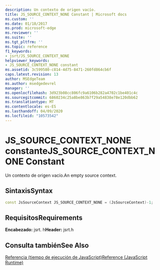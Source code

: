```yaml
---
description: Un contexto de origen vacío.
title: JS_SOURCE_CONTEXT_NONE Constant | Microsoft docs
ms.custom: ''
ms.date: 01/18/2017
ms.prod: microsoft-edge
ms.reviewer: ''
ms.suite: ''
ms.tgt_pltfrm: ''
ms.topic: reference
f1_keywords:
- jsrt/JS_SOURCE_CONTEXT_NONE
helpviewer_keywords:
- JS_SOURCE_CONTEXT_NONE constant
ms.assetid: 3c599580-c814-4d75-8471-260fd864cb6f
caps.latest.revision: 13
author: MSEdgeTeam
ms.author: msedgedevrel
manager: ''
ms.openlocfilehash: 3d923b08cc806fc9a6106b282a4702c1be401c4c
ms.sourcegitcommit: 6860234c25a8be863b7f29a54838e78e120dbb62
ms.translationtype: MT
ms.contentlocale: es-ES
ms.lasthandoff: 04/09/2020
ms.locfileid: "10573542"
---
```

# <span data-ttu-id="26c06-103">JS_SOURCE_CONTEXT_NONE constante</span><span class="sxs-lookup"><span data-stu-id="26c06-103">JS_SOURCE_CONTEXT_NONE Constant</span></span>
<span data-ttu-id="26c06-104">Un contexto de origen vacío.</span><span class="sxs-lookup"><span data-stu-id="26c06-104">An empty source context.</span></span>  
  
## <span data-ttu-id="26c06-105">Sintaxis</span><span class="sxs-lookup"><span data-stu-id="26c06-105">Syntax</span></span>  
  
```cpp  
const JsSourceContext JS_SOURCE_CONTEXT_NONE = (JsSourceContext)-1;  
```  
  
## <span data-ttu-id="26c06-106">Requisitos</span><span class="sxs-lookup"><span data-stu-id="26c06-106">Requirements</span></span>  
 <span data-ttu-id="26c06-107">**Encabezado:** jsrt. h</span><span class="sxs-lookup"><span data-stu-id="26c06-107">**Header:** jsrt.h</span></span>  
  
## <span data-ttu-id="26c06-108">Consulta también</span><span class="sxs-lookup"><span data-stu-id="26c06-108">See Also</span></span>  
 [<span data-ttu-id="26c06-109">Referencia (tiempo de ejecución de JavaScript)</span><span class="sxs-lookup"><span data-stu-id="26c06-109">Reference (JavaScript Runtime)</span></span>](../chakra-hosting/reference-javascript-runtime.md)